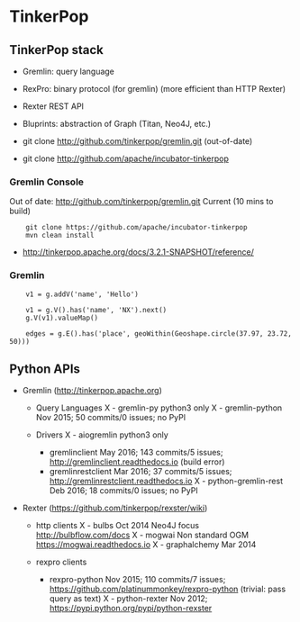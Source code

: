 # TinkerPop


## TinkerPop stack

- Gremlin:      query language
- RexPro:       binary protocol (for gremlin) (more efficient than HTTP Rexter)
- Rexter        REST API
- Bluprints:    abstraction of Graph (Titan, Neo4J, etc.)


- git clone http://github.com/tinkerpop/gremlin.git (out-of-date)
- git clone http://github.com/apache/incubator-tinkerpop


### Gremlin Console

Out of date: http://github.com/tinkerpop/gremlin.git
Current (10 mins to build)

~~~~
    git clone https://github.com/apache/incubator-tinkerpop
    mvn clean install
~~~~

- http://tinkerpop.apache.org/docs/3.2.1-SNAPSHOT/reference/


### Gremlin

~~~~
    v1 = g.addV('name', 'Hello')

    v1 = g.V().has('name', 'NX').next()
    g.V(v1).valueMap()
    
    edges = g.E().has('place', geoWithin(Geoshape.circle(37.97, 23.72, 50)))
~~~~



## Python APIs

- Gremlin (http://tinkerpop.apache.org)

    - Query Languages
X       - gremlin-py            python3 only
X       - gremlin-python        Nov 2015;  50 commits/0 issues; no PyPl
    
    - Drivers
X       - aiogremlin            python3 only
        - gremlinclient         May 2016; 143 commits/5 issues; http://gremlinclient.readthedocs.io (build error)
        - gremlinrestclient     Mar 2016;  37 commits/5 issues; http://gremlinrestclient.readthedocs.io
X       - python-gremlin-rest   Deb 2016;  18 commits/0 issues; no PyPl
   
- Rexter (https://github.com/tinkerpop/rexster/wiki)

    - http clients
X       - bulbs                 Oct 2014 Neo4J focus http://bulbflow.com/docs
X       - mogwai                Non standard OGM https://mogwai.readthedocs.io
X       - graphalchemy          Mar 2014

    - rexpro clients
        - rexpro-python         Nov 2015; 110 commits/7 issues; https://github.com/platinummonkey/rexpro-python (trivial: pass query as text)
X       - python-rexter         Nov 2012; https://pypi.python.org/pypi/python-rexster

